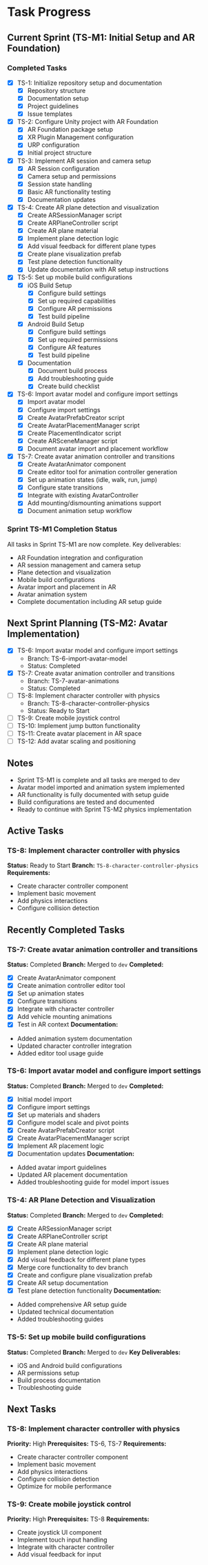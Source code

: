 # Task Progress

## Current Sprint (TS-M1: Initial Setup and AR Foundation)

### Completed Tasks
- [x] TS-1: Initialize repository setup and documentation
  - [x] Repository structure
  - [x] Documentation setup
  - [x] Project guidelines
  - [x] Issue templates

- [x] TS-2: Configure Unity project with AR Foundation
  - [x] AR Foundation package setup
  - [x] XR Plugin Management configuration
  - [x] URP configuration
  - [x] Initial project structure

- [x] TS-3: Implement AR session and camera setup
  - [x] AR Session configuration
  - [x] Camera setup and permissions
  - [x] Session state handling
  - [x] Basic AR functionality testing
  - [x] Documentation updates

- [x] TS-4: Create AR plane detection and visualization
  - [x] Create ARSessionManager script
  - [x] Create ARPlaneController script
  - [x] Create AR plane material
  - [x] Implement plane detection logic
  - [x] Add visual feedback for different plane types
  - [x] Create plane visualization prefab
  - [x] Test plane detection functionality
  - [x] Update documentation with AR setup instructions

- [x] TS-5: Set up mobile build configurations
  - [x] iOS Build Setup
    - [x] Configure build settings
    - [x] Set up required capabilities
    - [x] Configure AR permissions
    - [x] Test build pipeline
  - [x] Android Build Setup
    - [x] Configure build settings
    - [x] Set up required permissions
    - [x] Configure AR features
    - [x] Test build pipeline
  - [x] Documentation
    - [x] Document build process
    - [x] Add troubleshooting guide
    - [x] Create build checklist

- [x] TS-6: Import avatar model and configure import settings
  - [x] Import avatar model
  - [x] Configure import settings
  - [x] Create AvatarPrefabCreator script
  - [x] Create AvatarPlacementManager script
  - [x] Create PlacementIndicator script
  - [x] Create ARSceneManager script
  - [x] Document avatar import and placement workflow

- [x] TS-7: Create avatar animation controller and transitions
  - [x] Create AvatarAnimator component
  - [x] Create editor tool for animation controller generation
  - [x] Set up animation states (idle, walk, run, jump)
  - [x] Configure state transitions
  - [x] Integrate with existing AvatarController
  - [x] Add mounting/dismounting animations support
  - [x] Document animation setup workflow

### Sprint TS-M1 Completion Status
All tasks in Sprint TS-M1 are now complete. Key deliverables:
- AR Foundation integration and configuration
- AR session management and camera setup
- Plane detection and visualization
- Mobile build configurations
- Avatar import and placement in AR
- Avatar animation system
- Complete documentation including AR setup guide

## Next Sprint Planning (TS-M2: Avatar Implementation)
- [x] TS-6: Import avatar model and configure import settings
  - Branch: TS-6-import-avatar-model
  - Status: Completed
- [x] TS-7: Create avatar animation controller and transitions
  - Branch: TS-7-avatar-animations
  - Status: Completed
- [ ] TS-8: Implement character controller with physics
  - Branch: TS-8-character-controller-physics
  - Status: Ready to Start
- [ ] TS-9: Create mobile joystick control
- [ ] TS-10: Implement jump button functionality
- [ ] TS-11: Create avatar placement in AR space
- [ ] TS-12: Add avatar scaling and positioning

## Notes
- Sprint TS-M1 is complete and all tasks are merged to dev
- Avatar model imported and animation system implemented
- AR functionality is fully documented with setup guide
- Build configurations are tested and documented
- Ready to continue with Sprint TS-M2 physics implementation

## Active Tasks

### TS-8: Implement character controller with physics
**Status:** Ready to Start
**Branch:** `TS-8-character-controller-physics`
**Requirements:**
- Create character controller component
- Implement basic movement
- Add physics interactions
- Configure collision detection

## Recently Completed Tasks

### TS-7: Create avatar animation controller and transitions
**Status:** Completed
**Branch:** Merged to `dev`
**Completed:**
- [x] Create AvatarAnimator component
- [x] Create animation controller editor tool
- [x] Set up animation states
- [x] Configure transitions
- [x] Integrate with character controller
- [x] Add vehicle mounting animations
- [x] Test in AR context
**Documentation:**
- Added animation system documentation
- Updated character controller integration
- Added editor tool usage guide

### TS-6: Import avatar model and configure import settings
**Status:** Completed
**Branch:** Merged to `dev`
**Completed:**
- [x] Initial model import
- [x] Configure import settings
- [x] Set up materials and shaders
- [x] Configure model scale and pivot points
- [x] Create AvatarPrefabCreator script
- [x] Create AvatarPlacementManager script
- [x] Implement AR placement logic
- [x] Documentation updates
**Documentation:**
- Added avatar import guidelines
- Updated AR placement documentation
- Added troubleshooting guide for model import issues

### TS-4: AR Plane Detection and Visualization
**Status:** Completed
**Branch:** Merged to `dev`
**Completed:**
- [x] Create ARSessionManager script
- [x] Create ARPlaneController script
- [x] Create AR plane material
- [x] Implement plane detection logic
- [x] Add visual feedback for different plane types
- [x] Merge core functionality to dev branch
- [x] Create and configure plane visualization prefab
- [x] Create AR setup documentation
- [x] Test plane detection functionality
**Documentation:**
- Added comprehensive AR setup guide
- Updated technical documentation
- Added troubleshooting guides

### TS-5: Set up mobile build configurations
**Status:** Completed
**Branch:** Merged to `dev`
**Key Deliverables:**
- iOS and Android build configurations
- AR permissions setup
- Build process documentation
- Troubleshooting guide

## Next Tasks

### TS-8: Implement character controller with physics
**Priority:** High
**Prerequisites:** TS-6, TS-7
**Requirements:**
- Create character controller component
- Implement basic movement
- Add physics interactions
- Configure collision detection
- Optimize for mobile performance

### TS-9: Create mobile joystick control
**Priority:** High
**Prerequisites:** TS-8
**Requirements:**
- Create joystick UI component
- Implement touch input handling
- Integrate with character controller
- Add visual feedback for input 